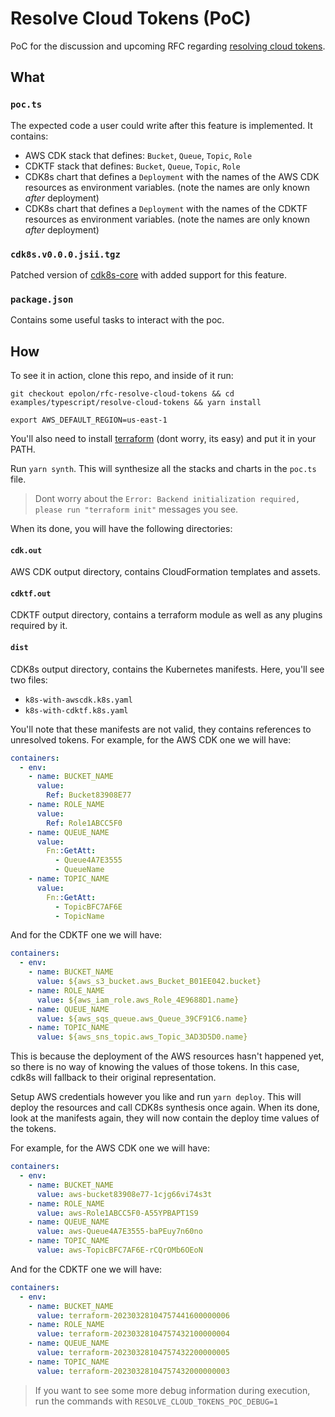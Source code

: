 # Resolve Cloud Tokens (PoC)

PoC for the discussion and upcoming RFC regarding [resolving cloud tokens](https://github.com/cdk8s-team/cdk8s/discussions/1198).

## What

### `poc.ts`

The expected code a user could write after this feature is implemented. It contains:

- AWS CDK stack that defines: `Bucket`, `Queue`, `Topic`, `Role`
- CDKTF stack that defines: `Bucket`, `Queue`, `Topic`, `Role`
- CDK8s chart that defines a `Deployment` with the names of the AWS CDK resources as environment variables. (note the names are only known *after* deployment)
- CDK8s chart that defines a `Deployment` with the names of the CDKTF resources as environment variables. (note the names are only known *after* deployment)

### `cdk8s.v0.0.0.jsii.tgz`

Patched version of [cdk8s-core](https://github.com/cdk8s-team/cdk8s-core) with added support for this feature.

### `package.json`

Contains some useful tasks to interact with the poc.

## How

To see it in action, clone this repo, and inside of it run:

```console
git checkout epolon/rfc-resolve-cloud-tokens && cd examples/typescript/resolve-cloud-tokens && yarn install
```

```console
export AWS_DEFAULT_REGION=us-east-1
```

You'll also need to install [terraform](https://developer.hashicorp.com/terraform/tutorials/aws-get-started/install-cli) (dont worry, its easy) and put it in your PATH.

Run `yarn synth`. This will synthesize all the stacks and charts in the `poc.ts` file.

> Dont worry about the `Error: Backend initialization required, please run "terraform init"` messages you see.

When its done, you will have the following directories:

#### `cdk.out`

AWS CDK output directory, contains CloudFormation templates and assets.

#### `cdktf.out` 

CDKTF output directory, contains a terraform module as well as any plugins required by it. 

#### `dist`

CDK8s output directory, contains the Kubernetes manifests. Here, you'll see two files:

- `k8s-with-awscdk.k8s.yaml`
- `k8s-with-cdktf.k8s.yaml`

You'll note that these manifests are not valid, they contains references to unresolved tokens. For example, for the AWS CDK one we will have:

```yaml
containers:
  - env:
    - name: BUCKET_NAME
      value:
        Ref: Bucket83908E77
    - name: ROLE_NAME
      value:
        Ref: Role1ABCC5F0
    - name: QUEUE_NAME
      value:
        Fn::GetAtt:
          - Queue4A7E3555
          - QueueName
    - name: TOPIC_NAME
      value:
        Fn::GetAtt:
          - TopicBFC7AF6E
          - TopicName
```

And for the CDKTF one we will have:

```yaml
containers:
  - env:
    - name: BUCKET_NAME
      value: ${aws_s3_bucket.aws_Bucket_B01EE042.bucket}
    - name: ROLE_NAME
      value: ${aws_iam_role.aws_Role_4E9688D1.name}
    - name: QUEUE_NAME
      value: ${aws_sqs_queue.aws_Queue_39CF91C6.name}
    - name: TOPIC_NAME
      value: ${aws_sns_topic.aws_Topic_3AD3D5D0.name}
```

This is because the deployment of the AWS resources hasn't happened yet, so there is no way of knowing the values of those tokens. In this case, cdk8s will fallback to their original representation.

Setup AWS credentials however you like and run `yarn deploy`. This will deploy the resources and call CDK8s synthesis once again. 
When its done, look at the manifests again, they will now contain the deploy time values of the tokens.

For example, for the AWS CDK one we will have:

```yaml
containers:
  - env:
    - name: BUCKET_NAME
      value: aws-bucket83908e77-1cjg66vi74s3t
    - name: ROLE_NAME
      value: aws-Role1ABCC5F0-A55YPBAPT1S9
    - name: QUEUE_NAME
      value: aws-Queue4A7E3555-baPEuy7n60no
    - name: TOPIC_NAME
      value: aws-TopicBFC7AF6E-rCQrOMb6OEoN
```

And for the CDKTF one we will have:

```yaml
containers:
  - env:
    - name: BUCKET_NAME
      value: terraform-20230328104757441600000006
    - name: ROLE_NAME
      value: terraform-20230328104757432100000004
    - name: QUEUE_NAME
      value: terraform-20230328104757432200000005
    - name: TOPIC_NAME
      value: terraform-20230328104757432000000003
```

> If you want to see some more debug information during execution, run the commands with `RESOLVE_CLOUD_TOKENS_POC_DEBUG=1`
